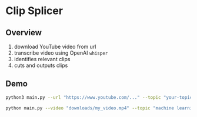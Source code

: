 # Clip Splicer

## Overview
1. download YouTube video from url
2. transcribe video using OpenAI `whisper`
3. identifies relevant clips
4. cuts and outputs clips

## Demo

```bash 
python3 main.py --url "https://www.youtube.com/..." --topic "your-topic"
```

```bash
python main.py --video "downloads/my_video.mp4" --topic "machine learning"
```
